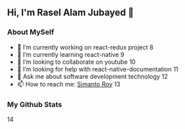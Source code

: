 
## Hi, I'm Rasel Alam Jubayed 👋

### About MySelf
- 🔭 I’m currently working on react-redux project
8
- 🌱 I’m currently learning react-native
9
- 👯 I’m looking to collaborate on youtube
10
- 🤔 I’m looking for help with react-native-documentation
11
- 💬 Ask me about software development technology
12
- 📫 How to reach me: <a href="" target="_blank">Simanto Roy</a>
13
### My Github Stats
14
<img src="https://github-readme-stats.vercel.app/api?username=raselalamra&&show_icons=true&title_color=ffffff&icon_color=bb2acf&text_color=daf7dc&bg_color=151515" alt="" />
